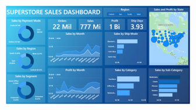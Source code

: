 <img src= "https://github.com/sthefanyspina/sthefanys.tech/blob/main/src/Assets/Projects/SuperStoreSales.png"/>
